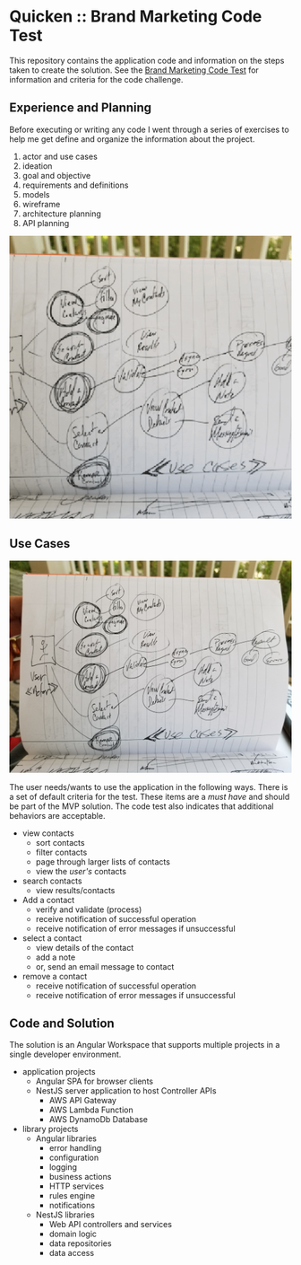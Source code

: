 # Quicken :: Brand Marketing Code Test

This repository contains the application code and information on the steps taken to create the solution. See the [Brand Marketing Code Test](brand-marketing-code-test.md) for information and criteria for the code challenge.

## Experience and Planning

Before executing or writing any code I went through a series of exercises to help me get define and organize the information about the project.

1. actor and use cases
2. ideation
3. goal and objective
4. requirements and definitions
5. models
6. wireframe
7. architecture planning
8. API planning

![Experience is required.](./resources/reexperience/experience.gif)

## Use Cases

![Action use cases.](./resources/reexperience/use-cases.jpg)

The user needs/wants to use the application in the following ways. There is a set of default criteria for the test. These items are a _must have_ and should be part of the MVP solution. The code test also indicates that additional behaviors are acceptable.

- view contacts
  - sort contacts
  - filter contacts
  - page through larger lists of contacts
  - view the _user's_ contacts
- search contacts
  - view results/contacts
- Add a contact
  - verify and validate (process)
  - receive notification of successful operation
  - receive notification of error messages if unsuccessful
- select a contact
  - view details of the contact
  - add a note
  - or, send an email message to contact
- remove a contact
  - receive notification of successful operation
  - receive notification of error messages if unsuccessful

## Code and Solution

The solution is an Angular Workspace that supports multiple projects in a single developer environment.

- application projects
  - Angular SPA for browser clients
  - NestJS server application to host Controller APIs
    - AWS API Gateway
    - AWS Lambda Function
    - AWS DynamoDb Database
- library projects
  - Angular libraries
    - error handling
    - configuration
    - logging
    - business actions
    - HTTP services
    - rules engine
    - notifications
  - NestJS libraries
    - Web API controllers and services
    - domain logic
    - data repositories
    - data access
